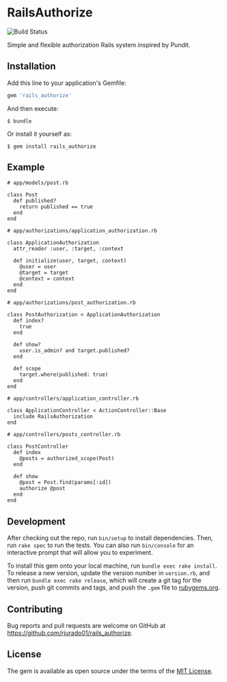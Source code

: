 # RailsAuthorize
![Build Status](https://travis-ci.org/rjurado01/rails_authorize.svg?branch=master)

Simple and flexible authorization Rails system inspired by Pundit.

## Installation

Add this line to your application's Gemfile:

```ruby
gem 'rails_authorize'
```

And then execute:

    $ bundle

Or install it yourself as:

    $ gem install rails_authorize

## Example

```
# app/models/post.rb

class Post
  def published?
    return published == true
  end
end
```

```
# app/authorizations/application_authorization.rb

class ApplicationAuthorization
  attr_reader :user, :target, :context

  def initialize(user, target, context)
    @user = user
    @target = target
    @context = context
  end
end
```

```
# app/authorizations/post_authorization.rb

class PostAuthorization < ApplicationAuthorization
  def index?
    true
  end

  def show?
    user.is_admin? and target.published?
  end

  def scope
    target.where(published: true)
  end
end
```

```
# app/controllers/application_controller.rb

class ApplicationController < ActionController::Base
  include RailsAuthorization
end
```

```
# app/controllers/posts_controller.rb

class PostController
  def index
    @posts = authorized_scope(Post)
  end

  def show
    @post = Post.find(params[:id])
    authorize @post
  end
end
```

## Development

After checking out the repo, run `bin/setup` to install dependencies. Then, run `rake spec` to run the tests. You can also run `bin/console` for an interactive prompt that will allow you to experiment.

To install this gem onto your local machine, run `bundle exec rake install`. To release a new version, update the version number in `version.rb`, and then run `bundle exec rake release`, which will create a git tag for the version, push git commits and tags, and push the `.gem` file to [rubygems.org](https://rubygems.org).

## Contributing

Bug reports and pull requests are welcome on GitHub at https://github.com/rjurado01/rails_authorize.

## License

The gem is available as open source under the terms of the [MIT License](https://opensource.org/licenses/MIT).
